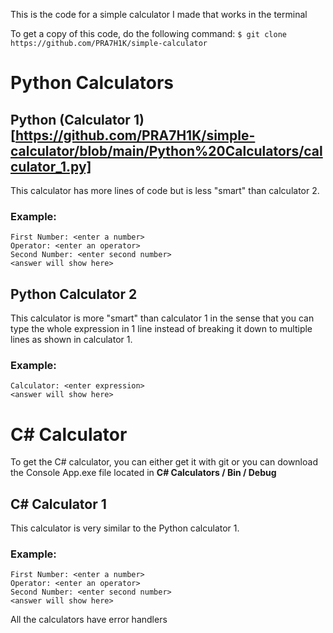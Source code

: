 This is the code for a simple calculator I made that works in the terminal

To get a copy of this code, do the following command:
`$ git clone https://github.com/PRA7H1K/simple-calculator`

# Python Calculators

## Python (Calculator 1)[https://github.com/PRA7H1K/simple-calculator/blob/main/Python%20Calculators/calculator_1.py]
This calculator has more lines of code but is less "smart" than calculator 2.

### Example:
```
First Number: <enter a number>
Operator: <enter an operator>
Second Number: <enter second number>
<answer will show here>
```

## Python Calculator 2
This calculator is more "smart" than calculator 1 in the sense that you can type the whole expression in 1 line instead of breaking it down to multiple lines as shown in calculator 1.

### Example:
```
Calculator: <enter expression>
<answer will show here>
```

# C# Calculator
To get the C# calculator, you can either get it with git or you can download the Console App.exe file located in __C# Calculators / Bin / Debug__

## C# Calculator 1
This calculator is very similar to the Python calculator 1.

### Example:
```
First Number: <enter a number>
Operator: <enter an operator>
Second Number: <enter second number>
<answer will show here>
```


All the calculators have error handlers
